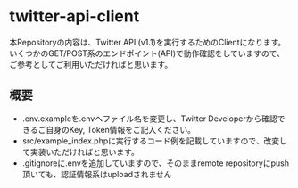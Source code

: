 # twitter-api-client
本Repositoryの内容は、Twitter API (v1.1)を実行するためのClientになります。  
いくつかのGET/POST系のエンドポイント(API)で動作確認をしていますので、
ご参考としてご利用いただければと思います。

## 概要
- .env.exampleを.envへファイル名を変更し、Twitter Developerから確認できるご自身のKey, Token情報をご記入ください。
- src/example_index.phpに実行するコード例を記載していますので、改変して実装いただければと思います。
- .gitignoreに.envを追加していますので、そのままremote repositoryにpush頂いても、認証情報系はuploadされません
